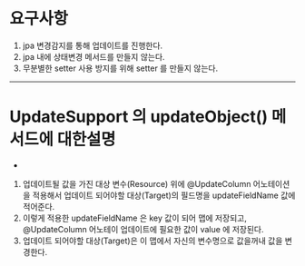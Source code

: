 # 요구사항
1. jpa 변경감지를 통해 업데이트를 진행한다.
2. jpa 내에 상태변경 메서드를 만들지 않는다.
3. 무분별한 setter 사용 방지를 위해 setter 를 만들지 않는다.
---
# UpdateSupport 의 updateObject() 메서드에 대한설명
- 
1. 업데이트될 값을 가진 대상 변수(Resource) 위에 @UpdateColumn 어노테이션을 적용해서 업데이트 되어야할 대상(Target)의 필드명을 updateFieldName 값에 적어준다.
2. 이렇게 적용한 updateFieldName 은 key 값이 되어 맵에 저장되고, @UpdateColumn 어노테이 업데이트에 필요한 값이 value 에 저장된다.
3. 업데이트 되어야할 대상(Target)은 이 맵에서 자신의 변수명으로 값을꺼내 값을 변경한다.
